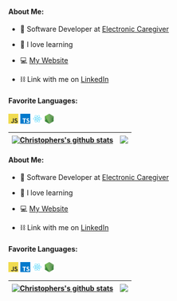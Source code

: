 <animated-image data-catalyst=""><a href="https://www.adamalston.com/" rel="nofollow" data-target="animated-image.originalLink"><img src="https://user-images.githubusercontent.com/49052244/200139670-1d45c502-3ab1-403c-be52-ba2002e8305f.gif" alt="" style="max-width: 100%; display: inline-block;" data-target="animated-image.originalImage"></a>
<span class="AnimatedImagePlayer" data-target="animated-image.player" hidden="">
<a data-target="animated-image.replacedLink" class="AnimatedImagePlayer-images" href="https://www.adamalston.com/" target="_blank">
<span data-target="animated-image.imageContainer">
<img data-target="animated-image.replacedImage" alt="profile.gif" class="AnimatedImagePlayer-animatedImage" src="https://raw.githubusercontent.com/adamalston/adamalston/master/profile.gif" style="display: block; opacity: 1;">
<canvas class="AnimatedImagePlayer-stillImage" aria-hidden="true" width="1012" height="158"></canvas></span>
</a>
<button data-target="animated-image.imageButton" class="AnimatedImagePlayer-images" tabindex="-1" aria-label="Play profile.gif"></button>
<span class="AnimatedImagePlayer-controls" data-target="animated-image.controls">
<button data-target="animated-image.playButton" class="AnimatedImagePlayer-button" aria-label="Play profile.gif">
<svg aria-hidden="true" focusable="false" class="octicon icon-play" width="16" height="16" viewBox="0 0 16 16" fill="none" xmlns="http://www.w3.org/2000/svg">
<path d="M4 13.5427V2.45734C4 1.82607 4.69692 1.4435 5.2295 1.78241L13.9394 7.32507C14.4334 7.63943 14.4334 8.36057 13.9394 8.67493L5.2295 14.2176C4.69692 14.5565 4 14.1739 4 13.5427Z">
</path></svg>
<svg aria-hidden="true" focusable="false" class="octicon icon-pause" width="16" height="16" viewBox="0 0 16 16" xmlns="http://www.w3.org/2000/svg">
<rect x="4" y="2" width="3" height="12" rx="1"></rect>
<rect x="9" y="2" width="3" height="12" rx="1"></rect>
</svg>
</button>
<a data-target="animated-image.openButton" aria-label="Open profile.gif in new window" class="AnimatedImagePlayer-button" href="https://www.topherdeleon.com/" target="_blank">
<svg aria-hidden="true" class="octicon" xmlns="http://www.w3.org/2000/svg" viewBox="0 0 16 16" width="16" height="16">
<path fill-rule="evenodd" d="M10.604 1h4.146a.25.25 0 01.25.25v4.146a.25.25 0 01-.427.177L13.03 4.03 9.28 7.78a.75.75 0 01-1.06-1.06l3.75-3.75-1.543-1.543A.25.25 0 0110.604 1zM3.75 2A1.75 1.75 0 002 3.75v8.5c0 .966.784 1.75 1.75 1.75h8.5A1.75 1.75 0 0014 12.25v-3.5a.75.75 0 00-1.5 0v3.5a.25.25 0 01-.25.25h-8.5a.25.25 0 01-.25-.25v-8.5a.25.25 0 01.25-.25h3.5a.75.75 0 000-1.5h-3.5z"></path>
</svg>
</a>
</span>
</span></animated-image>

#### About Me:

-   💼 Software Developer at [Electronic Caregiver](https://electroniccaregiver.com/)

-   📘 I love learning

-   💻 [My Website](https://www.topherdeleon.com/#contact)

-   ⛓️ Link with me on [LinkedIn](https://www.topherdeleon.com/#contact)

#### Favorite Languages:

<code><img height="20" alt="javascript" src="https://raw.githubusercontent.com/github/explore/80688e429a7d4ef2fca1e82350fe8e3517d3494d/topics/javascript/javascript.png"></code>
<code><img height="20" alt="typescript" src="https://raw.githubusercontent.com/github/explore/80688e429a7d4ef2fca1e82350fe8e3517d3494d/topics/typescript/typescript.png"></code>
<code><img height="20" alt="react" src="https://raw.githubusercontent.com/github/explore/80688e429a7d4ef2fca1e82350fe8e3517d3494d/topics/react/react.png"></code>
<code><img height="20" alt="nodejs" src="https://raw.githubusercontent.com/github/explore/80688e429a7d4ef2fca1e82350fe8e3517d3494d/topics/nodejs/nodejs.png"></code>

| <a href="https://github.com/Vroomfrondal"><img align="center" src="https://github-readme-stats.vercel.app/api?username=Vroomfrondal&show_icons=true&include_all_commits=true&theme=buefy&hide_border=true" alt="Christophers's github stats" /></a> | <a href="https://github.com/Vroomfrondal?tab=repositories"><img align="center" src="https://github-readme-stats.vercel.app/api/top-langs/?username=Vroomfrondal&layout=compact&theme=buefy&hide_border=true" /></a> |
| --------------------------------------------------------------------------------------------------------------------------------------------------------------------------------------------------------------------------------------------------- | ------------------------------------------------------------------------------------------------------------------------------------------------------------------------------------------------------------------- |

#### About Me:

-   💼 Software Developer at [Electronic Caregiver](https://electroniccaregiver.com/)

-   📘 I love learning

-   💻 [My Website](https://www.topherdeleon.com/#contact)

-   ⛓️ Link with me on [LinkedIn](https://www.topherdeleon.com/#contact)

#### Favorite Languages:

<code><img height="20" alt="javascript" src="https://raw.githubusercontent.com/github/explore/80688e429a7d4ef2fca1e82350fe8e3517d3494d/topics/javascript/javascript.png"></code>
<code><img height="20" alt="typescript" src="https://raw.githubusercontent.com/github/explore/80688e429a7d4ef2fca1e82350fe8e3517d3494d/topics/typescript/typescript.png"></code>
<code><img height="20" alt="react" src="https://raw.githubusercontent.com/github/explore/80688e429a7d4ef2fca1e82350fe8e3517d3494d/topics/react/react.png"></code>
<code><img height="20" alt="nodejs" src="https://raw.githubusercontent.com/github/explore/80688e429a7d4ef2fca1e82350fe8e3517d3494d/topics/nodejs/nodejs.png"></code>

| <a href="https://github.com/Vroomfrondal"><img align="center" src="https://github-readme-stats.vercel.app/api?username=Vroomfrondal&show_icons=true&include_all_commits=true&theme=buefy&hide_border=true" alt="Christophers's github stats" /></a> | <a href="https://github.com/Vroomfrondal?tab=repositories"><img align="center" src="https://github-readme-stats.vercel.app/api/top-langs/?username=Vroomfrondal&layout=compact&theme=buefy&hide_border=true" /></a> |
| --------------------------------------------------------------------------------------------------------------------------------------------------------------------------------------------------------------------------------------------------- | ------------------------------------------------------------------------------------------------------------------------------------------------------------------------------------------------------------------- |
